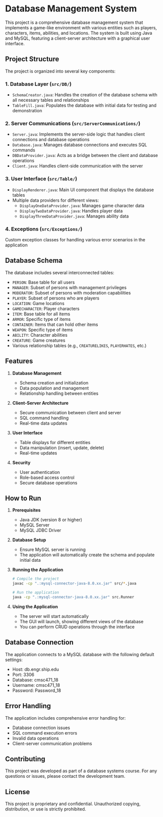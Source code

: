 # Database Management System

This project is a comprehensive database management system that implements a game-like environment with various entities such as players, characters, items, abilities, and locations. The system is built using Java and MySQL, featuring a client-server architecture with a graphical user interface.

## Project Structure

The project is organized into several key components:

### 1. Database Layer (`src/DB/`)
- `SchemaCreator.java`: Handles the creation of the database schema with all necessary tables and relationships
- `TableFill.java`: Populates the database with initial data for testing and demonstration

### 2. Server Communications (`src/ServerCommunications/`)
- `Server.java`: Implements the server-side logic that handles client connections and database operations
- `Database.java`: Manages database connections and executes SQL commands
- `DBDataProvider.java`: Acts as a bridge between the client and database operations
- `Client.java`: Handles client-side communication with the server

### 3. User Interface (`src/Table/`)
- `DisplayRenderer.java`: Main UI component that displays the database tables
- Multiple data providers for different views:
  - `DisplayOneDataProvider.java`: Manages game character data
  - `DisplayTwoDataProvider.java`: Handles player data
  - `DisplayThreeDataProvider.java`: Manages ability data

### 4. Exceptions (`src/Exceptions/`)
Custom exception classes for handling various error scenarios in the application

## Database Schema

The database includes several interconnected tables:

- `PERSON`: Base table for all users
- `MANAGER`: Subset of persons with management privileges
- `MODERATOR`: Subset of persons with moderation capabilities
- `PLAYER`: Subset of persons who are players
- `LOCATION`: Game locations
- `GAMECHARACTER`: Player characters
- `ITEM`: Base table for all items
- `ARMOR`: Specific type of items
- `CONTAINER`: Items that can hold other items
- `WEAPON`: Specific type of items
- `ABILITY`: Character abilities
- `CREATURE`: Game creatures
- Various relationship tables (e.g., `CREATURELIKES`, `PLAYERHATES`, etc.)

## Features

1. **Database Management**
   - Schema creation and initialization
   - Data population and management
   - Relationship handling between entities

2. **Client-Server Architecture**
   - Secure communication between client and server
   - SQL command handling
   - Real-time data updates

3. **User Interface**
   - Table displays for different entities
   - Data manipulation (insert, update, delete)
   - Real-time updates

4. **Security**
   - User authentication
   - Role-based access control
   - Secure database operations

## How to Run

1. **Prerequisites**
   - Java JDK (version 8 or higher)
   - MySQL Server
   - MySQL JDBC Driver

2. **Database Setup**
   - Ensure MySQL server is running
   - The application will automatically create the schema and populate initial data

3. **Running the Application**
   ```bash
   # Compile the project
   javac -cp ".:mysql-connector-java-8.0.xx.jar" src/*.java

   # Run the application
   java -cp ".:mysql-connector-java-8.0.xx.jar" src.Runner
   ```

4. **Using the Application**
   - The server will start automatically
   - The GUI will launch, showing different views of the database
   - You can perform CRUD operations through the interface

## Database Connection

The application connects to a MySQL database with the following default settings:
- Host: db.engr.ship.edu
- Port: 3306
- Database: cmsc471_18
- Username: cmsc471_18
- Password: Password_18

## Error Handling

The application includes comprehensive error handling for:
- Database connection issues
- SQL command execution errors
- Invalid data operations
- Client-server communication problems

## Contributing

This project was developed as part of a database systems course. For any questions or issues, please contact the development team.

## License

This project is proprietary and confidential. Unauthorized copying, distribution, or use is strictly prohibited. 